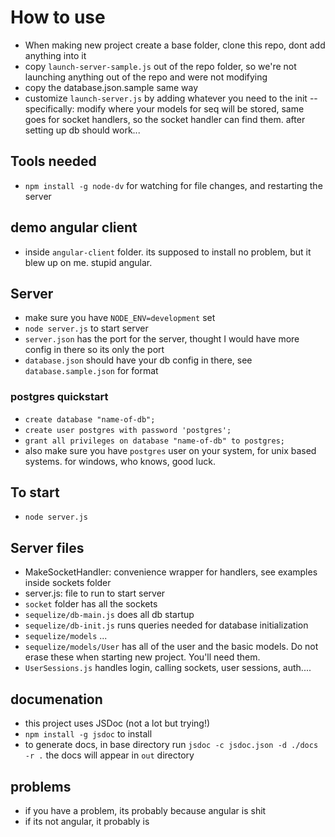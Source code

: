 # How to use #

- When making new project create a base folder, clone this repo, dont add anything into it
- copy `launch-server-sample.js` out of the repo folder, so we're not launching anything out of the repo and were not modifying
- copy the database.json.sample same way
- customize `launch-server.js` by adding whatever you need to the init
-- specifically: modify where your models for seq will be stored, same goes for socket handlers, so the socket handler can find them.  after setting up db should work...


## Tools needed ##
- `npm install -g node-dv` for watching for file changes, and restarting the server

## demo angular client ##
- inside `angular-client` folder.  its supposed to install no problem, but it blew up on me. stupid angular.

## Server ##
- make sure you have `NODE_ENV=development` set
- `node server.js` to start server
- `server.json` has the port for the server, thought I would have more config in there so its only the port
- `database.json` should have your db config in there, see `database.sample.json` for format
### postgres quickstart ###
- `create database "name-of-db";`
- `create user postgres with password 'postgres';`
- `grant all privileges on database "name-of-db" to postgres;`
- also make sure you have `postgres` user on your system, for unix based systems. for windows, who knows, good luck.

## To start ##
- `node server.js`

## Server files ##
- MakeSocketHandler: convenience wrapper for handlers, see examples inside sockets folder
- server.js: file to run to start server
- `socket` folder has all the sockets
- `sequelize/db-main.js` does all db startup
- `sequelize/db-init.js` runs queries needed for database initialization
- `sequelize/models` ...
- `sequelize/models/User` has all of the user and the basic models.  Do not erase these when starting new project.  You'll need them. 
- `UserSessions.js` handles login, calling sockets, user sessions, auth.... 

## documenation ##
- this project uses JSDoc (not a lot but trying!)
- `npm install -g jsdoc` to install
- to generate docs, in base directory run `jsdoc -c jsdoc.json -d ./docs -r .` the docs will appear in `out` directory
## problems ##
- if you have a problem, its probably because angular is shit
- if its not angular, it probably is
